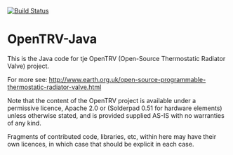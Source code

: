 [![Build Status](https://travis-ci.org/opentrv/OpenTRV-Java.svg?branch=master)](https://travis-ci.org/opentrv/OpenTRV-Java)

# OpenTRV-Java

This is the Java code for tje OpenTRV (Open-Source Thermostatic Radiator Valve) project.

For more see:
http://www.earth.org.uk/open-source-programmable-thermostatic-radiator-valve.html

Note that the content of the OpenTRV project is available under a permissive licence,
Apache 2.0 or (Solderpad 0.51 for hardware elements) unless otherwise stated,
and is provided supplied AS-IS with no warranties of any kind.

Fragments of contributed code, libraries, etc, within here may have their own
licences, in which case that should be explicit in each case.
